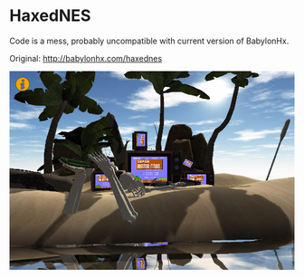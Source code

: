 # HaxedNES

Code is a mess, probably uncompatible with current version of BabylonHx.

Original: http://babylonhx.com/haxednes

![Screenshot](haxednes.jpg)
